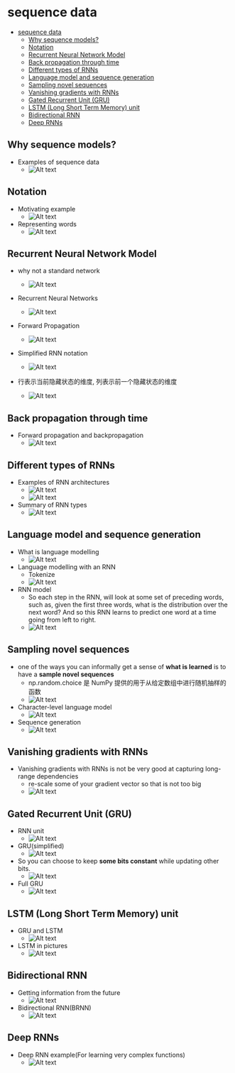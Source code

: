 # sequence data

- [sequence data](#sequence-data)
  - [Why sequence models?](#why-sequence-models)
  - [Notation](#notation)
  - [Recurrent Neural Network Model](#recurrent-neural-network-model)
  - [Back propagation through time](#back-propagation-through-time)
  - [Different types of RNNs](#different-types-of-rnns)
  - [Language model and sequence generation](#language-model-and-sequence-generation)
  - [Sampling novel sequences](#sampling-novel-sequences)
  - [Vanishing gradients with RNNs](#vanishing-gradients-with-rnns)
  - [Gated Recurrent Unit (GRU)](#gated-recurrent-unit-gru)
  - [LSTM (Long Short Term Memory) unit](#lstm-long-short-term-memory-unit)
  - [Bidirectional RNN](#bidirectional-rnn)
  - [Deep RNNs](#deep-rnns)

## Why sequence models?

- Examples of sequence data
  - ![Alt text](images/image-259-1.png)

## Notation

- Motivating example
  - ![Alt text](images/image-252.png)
- Representing words
  - ![Alt text](images/image-253.png)

## Recurrent Neural Network Model

- why not a standard network
  - ![Alt text](images/image-254.png)
- Recurrent Neural Networks
  - ![Alt text](images/image-255.png)
- Forward Propagation
  - ![Alt text](images/image-256.png)
- Simplified RNN notation
  - ![Alt text](images/image-258.png)

- 行表示当前隐藏状态的维度, 列表示前一个隐藏状态的维度
  - ![Alt text](images/image-257.png)

## Back propagation through time

- Forward propagation and backpropagation
  - ![Alt text](images/image-259.png)

## Different types of RNNs

- Examples of RNN architectures
  - ![Alt text](images/image-260.png)
  - ![Alt text](images/image-261.png)
- Summary of RNN types
  - ![Alt text](images/image-262.png)

## Language model and sequence generation

- What is language modelling
  - ![Alt text](images/image-263.png)
- Language modelling with an RNN
  - Tokenize
  - ![Alt text](images/image-264.png)
- RNN model
  - So each step in the RNN, will look at some set of preceding words, such as, given the first three words, what is the distribution over the next word? And so this RNN learns to predict one word at a time going from left to right.
  - ![Alt text](images/image-265.png)

## Sampling novel sequences

- one of the ways you can informally get a sense of **what is learned** is to have a **sample novel sequences**
  - np.random.choice 是 NumPy 提供的用于从给定数组中进行随机抽样的函数
  - ![Alt text](images/image-266.png)
- Character-level language model
  - ![Alt text](images/image-267.png)
- Sequence generation
  - ![Alt text](images/image-268.png)

## Vanishing gradients with RNNs

- Vanishing gradients with RNNs is not be very good at capturing long-range dependencies
  - re-scale some of your gradient vector so that is not too big
  - ![Alt text](images/image-269.png)

## Gated Recurrent Unit (GRU)

- RNN unit
  - ![Alt text](images/image-270.png)
- GRU(simplified)
  - ![Alt text](images/image-271.png)
- So you can choose to keep **some bits constant** while updating other bits.
  - ![Alt text](images/image-272.png)
- Full GRU
  - ![Alt text](images/image-273.png)

## LSTM (Long Short Term Memory) unit

- GRU and LSTM
  - ![Alt text](images/image-274.png)
- LSTM in pictures
  - ![Alt text](images/image-275.png)

## Bidirectional RNN

- Getting information from the future
  - ![Alt text](images/image-276.png)
- Bidirectional RNN(BRNN)
  - ![Alt text](images/image-277.png)

## Deep RNNs

- Deep RNN example(For learning very complex functions)
  - ![Alt text](images/image-278.png)